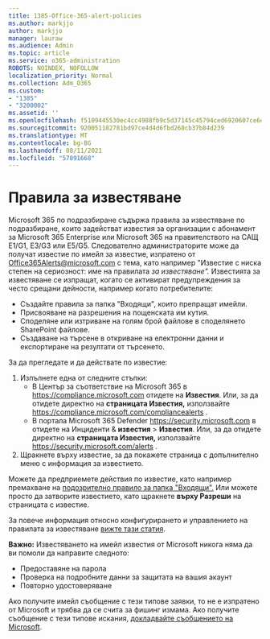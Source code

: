 ```yaml
---
title: 1385-Office-365-alert-policies
ms.author: markjjo
author: markjjo
manager: lauraw
ms.audience: Admin
ms.topic: article
ms.service: o365-administration
ROBOTS: NOINDEX, NOFOLLOW
localization_priority: Normal
ms.collection: Adm_O365
ms.custom:
- "1385"
- "3200002"
ms.assetid: ''
ms.openlocfilehash: f5109445530ec4cc4988fb9c5d37145c45794ced6920607ce6df85c6497c25ec
ms.sourcegitcommit: 920051182781bd97ce4d4d6fbd268cb37b84d239
ms.translationtype: MT
ms.contentlocale: bg-BG
ms.lasthandoff: 08/11/2021
ms.locfileid: "57891668"
---
```

# <a name="alert-policies"></a>Правила за известяване

Microsoft 365 по подразбиране [](https://docs.microsoft.com/microsoft-365/compliance/alert-policies#default-alert-policies) съдържа правила за известяване по подразбиране, които задействат известия за организации с абонамент за Microsoft 365 Enterprise или Microsoft 365 на правителството на САЩ E1/G1, E3/G3 или E5/G5. Следователно администраторите може да получат известие по имейл за известие, изпратено от Office365Alerts@microsoft.com с тема, като например "Известие с ниска степен на сериозност: име на правилата *за известяване".* Известията за известяване се изпращат, когато се активират предупреждения за често срещани дейности, например когато потребителите:

- Създайте правила за папка "Входящи", които препращат имейли.
- Присвояване на разрешения на пощенската им кутия.
- Споделяне или изтриване на голям брой файлове в споделянето SharePoint файлове.
- Създаване на търсене в откриване на електронни данни и експортиране на резултати от търсенето.

За да прегледате и да действате по известие:

1. Изпълнете една от следните стъпки:
   - В Център за съответствие на Microsoft 365 в <https://compliance.microsoft.com> отидете на **Известия**. Или, за да отидете директно на **страницата Известия,** използвайте <https://compliance.microsoft.com/compliancealerts> .
   - В портала Microsoft 365 Defender <https://security.microsoft.com> в отидете на Инциденти & **известия** \> **Известия**. Или, за да отидете директно на **страницата Известия,** използвайте <https://security.microsoft.com/alerts> .
2. Щракнете върху известие, за да покажете страница с допълнително меню с информация за известието.

Можете да предприемете действия по известие, като например премахване на [подозрително правило за папка "Входящи".](https://docs.microsoft.com/microsoft-365/security/office-365-security/responding-to-a-compromised-email-account) Или можете просто да затворите известието, като щракнете **върху Разреши** на страницата с известие.

За повече информация относно конфигурирането и управлението на правилата за известяване  [вижте тази статия](https://docs.microsoft.com/microsoft-365/compliance/alert-policies).

**Важно:** Известяването на имейл известия от Microsoft никога няма да ви помоли да направите следното:

- Предоставяне на парола
- Проверка на подробните данни за защитата на вашия акаунт
- Повторно удостоверяване

Ако получите имейл съобщение с тези типове заявки, то не е изпратено от Microsoft и трябва да се счита за фишинг измама. Ако получите съобщение с тези типове искания, [докладвайте съобщението на Microsoft](https://docs.microsoft.com/microsoft-365/security/office-365-security/report-junk-email-messages-to-microsoft).
